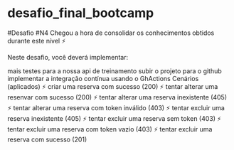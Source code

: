 ﻿# desafio_final_bootcamp
 
#​Desafio #N4
Chegou a hora de consolidar os conhecimentos obtidos durante este nível ⚡️

Neste desafio, você deverá implementar:

mais testes para a nossa api de treinamento
subir o projeto para o github
implementar a integração contínua usando o GhActions
Cenários (aplicados)
⚡️ criar uma reserva com sucesso (200)
⚡️ tentar alterar uma resenvar com sucesso (200)
⚡️ tentar alterar uma reserva inexistente (405)
⚡️ tentar alterar uma reserva com token inválido (403)
⚡️ tentar excluir uma reserva inexistente (405)
⚡️ tentar excluir uma reserva sem token (403)
⚡️ tentar excluir uma reserva com token vazio (403)
⚡️ tentar excluir uma reserva com sucesso (201)
